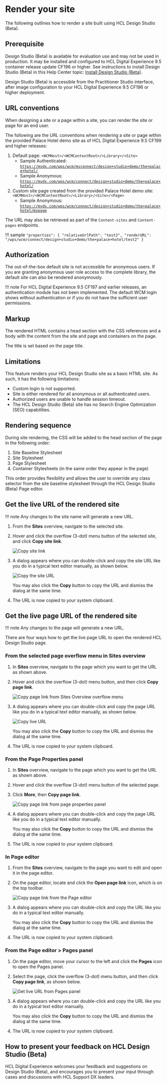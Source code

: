 # Render your site
The following outlines how to render a site built using HCL Design Studio (Beta).

## Prerequisite
Design Studio (Beta) is available for evaluation use and may not be used in production. It may be installed and configured to HCL Digital Experience 9.5 container release update CF196 or higher. See instructions to install Design Studio (Beta) in this Help Center topic: [Install Design Studio (Beta)](ds_installing.md).

Design Studio (Beta) is accessible from the Practitioner Studio interface, after image configuration to your HCL Digital Experience 9.5 CF196 or higher deployment.

## URL conventions
When designing a site or a page within a site, you can render the site or page for an end user.

The following are the URL conventions when rendering a site or page within the provided Palace Hotel demo site as of HCL Digital Experience 9.5 CF199 and higher releases:

1.  Default page: <code><WCMHost\>/<WCMContextRoot\>/<Library\>/<Site\></code>
    -   Sample Authenticated: <code>https://mydx.com/wps/wcm/myconnect/design+studio+demo/the+palace+hotel/</code>
    -   Sample Anonymous: <code>https://mydx.com/wps/wcm/connect/design+studio+demo/the+palace+hotel/</code>
2.  Custom site page created from the provided Palace Hotel demo site: <code><WCMHost\>/<WCMContextRoot\>/<Library\>/<Site\>/<Page\></code>
    -   Sample Anonymous: <code>https://mydx.com/wps/wcm/connect/design+studio+demo/the+palace+hotel/mypage</code>

The URL may also be retrieved as part of the `Content-sites` and `Content-pages` endpoints.

!!! sample
    ```
        "properties": {
                "relativeUrlPath": "test2",
                "renderURL": "/wps/wcm/connect/design+studio+demo/the+palace+hotel/test2"
                }
    ```

## Authorization
The out-of-the-box default site is not accessible for anonymous users. If you are granting anonymous user role access to the complete library, the default site can also be rendered anonymously.

!!! note
    For HCL Digital Experience 9.5 CF197 and earlier releases, an authentication module has not been implemented. The default WCM login shows without authentication or if you do not have the sufficient user permissions.

## Markup
The rendered HTML contains a head section with the CSS references and a body with the content from the site and page and containers on the page.

The title is set based on the page title.

## Limitations
This feature renders your HCL Design Studio site as a basic HTML site. As such, it has the following limitations:

-   Custom login is not supported.
-   Site is either rendered for all anonymous or all authenticated users.
-   Authorized users are unable to handle session timeout.
-   The HCL Design Studio (Beta) site has no Search Engine Optimization (SEO) capabilities.

## Rendering sequence
During site rendering, the CSS will be added to the head section of the page in the following order:

1.  Site Baseline Stylesheet
2.  Site Stylesheet
3.  Page Stylesheet
4.  Container Stylesheets (in the same order they appear in the page)

This order provides flexibility and allows the user to override any class selector from the site baseline stylesheet through the HCL Design Studio \(Beta\) Page editor.

## Get the live URL of the rendered site

!!! note
    Any changes to the site name will generate a new URL.

1.  From the **Sites** overview, navigate to the selected site.

2.  Hover and click the overflow (3-dot) menu button of the selected site, and click **Copy site link**.

    ![Copy site link](../../images/Copy_site_link.png)

3.  A dialog appears where you can double-click and copy the site URL like you do in a typical text editor manually, as shown below.

    ![Copy the site URL](../../images/Copy_site_url.png)

    You may also click the **Copy** button to copy the URL and dismiss the dialog at the same time.

4.  The URL is now copied to your system clipboard.


## Get the live page URL of the rendered site
!!! note
    Any changes to the page will generate a new URL.

There are four ways how to get the live page URL to open the rendered HCL Design Studio page.

### From the selected page overflow menu in Sites overview
  1.  In **Sites** overview, navigate to the page which you want to get the URL as shown above.
  
  2.  Hover and click the overflow (3-dot) menu button, and then click **Copy page link**.

      ![Copy page link from Sites Overview overflow menu](../../images/get_rendered_live_url.png)

  3.  A dialog appears where you can double-click and copy the page URL like you do in a typical text editor manually, as shown below.

      ![Copy live URL](../../images/copy_live_url.png)

      You may also click the **Copy** button to copy the URL and dismiss the dialog at the same time.

  4.  The URL is now copied to your system clipboard.

### From the Page Properties panel
  1.  In **Sites** overview, navigate to the page which you want to get the URL as shown above.
    
  2.  Hover and click the overflow (3-dot) menu button of the selected page.
   
  3.  Click **More**, then **Copy page link**.

      ![Copy page link from page properties panel](../../images/copy_page_link.png)

  4.  A dialog appears where you can double-click and copy the page URL like you do in a typical text editor manually.

      You may also click the **Copy** button to copy the URL and dismiss the dialog at the same time.

  5.  The URL is now copied to your system clipboard.

### In Page editor
  1.  From the **Sites** overview, navigate to the page you want to edit and open it in the page editor.
  
  2.  On the page editor, locate and click the **Open page link** icon, which is on the top toolbar.

      ![Copy page link from the Page editor](../../images/copy_live_url_from_page_editor.png)

  3.  A dialog appears where you can double-click and copy the URL like you do in a typical text editor manually.

      You may also click the **Copy** button to copy the URL and dismiss the dialog at the same time.

  4.  The URL is now copied to your system clipboard.

### From the Page editor > Pages panel
  1.  On the page editor, move your cursor to the left and click the **Pages** icon to open the Pages panel.
  
  2.  Select the page, click the overflow (3-dot) menu button, and then click **Copy page link**, as shown below.

      ![Get live URL from Pages panel](../../images/copy_live_url_pages_panel.png)

  3.  A dialog appears where you can double-click and copy the URL like you do in a typical text editor manually.

      You may also click the **Copy** button to copy the URL and dismiss the dialog at the same time.

  4.  The URL is now copied to your system clipboard.

## How to present your feedback on HCL Design Studio (Beta)
HCL Digital Experience welcomes your feedback and suggestions on Design Studio (Beta), and encourages you to present your input through cases and discussions with HCL Support DX leaders.
